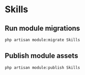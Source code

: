 # Skills



## Run module migrations

```sh
php artisan module:migrate Skills
```



## Publish module assets

```sh
php artisan module:publish Skills
```


